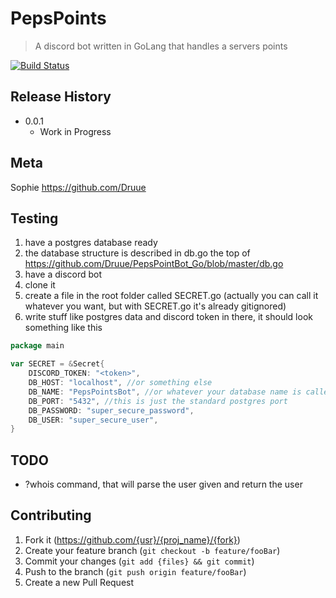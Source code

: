 # PepsPoints
> A discord bot written in GoLang that handles a servers points

[![Build Status](https://travis-ci.com/Druue/PepsPointBot_Go.svg?branch=master)](https://travis-ci.com/Druue/PepsPointBot_Go)

## Release History
* 0.0.1
    * Work in Progress

## Meta
Sophie 
https://github.com/Druue

## Testing
1. have a postgres database ready
2. the database structure is described in db.go the top of https://github.com/Druue/PepsPointBot_Go/blob/master/db.go
2. have a discord bot
3. clone it
4. create a file in the root folder called SECRET.go (actually you can call it whatever you want, but with SECRET.go it's already gitignored)
5. write stuff like postgres data and discord token in there, it should look something like this 
```go
package main

var SECRET = &Secret{
	DISCORD_TOKEN: "<token>",
	DB_HOST: "localhost", //or something else
	DB_NAME: "PepsPointsBot", //or whatever your database name is called
	DB_PORT: "5432", //this is just the standard postgres port
	DB_PASSWORD: "super_secure_password",
	DB_USER: "super_secure_user",
}
``` 

## TODO
- ?whois command, that will parse the user given and return the user

## Contributing
1. Fork it (<https://github.com/{usr}/{proj_name}/{fork}>)
2. Create your feature branch (`git checkout -b feature/fooBar`)
3. Commit your changes (`git add {files} && git commit`)
4. Push to the branch (`git push origin feature/fooBar`)
5. Create a new Pull Request